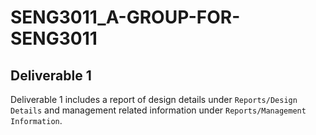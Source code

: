 # SENG3011_A-GROUP-FOR-SENG3011
## Deliverable 1
Deliverable 1 includes a report of design details under `Reports/Design Details` and management related information under `Reports/Management Information`.
